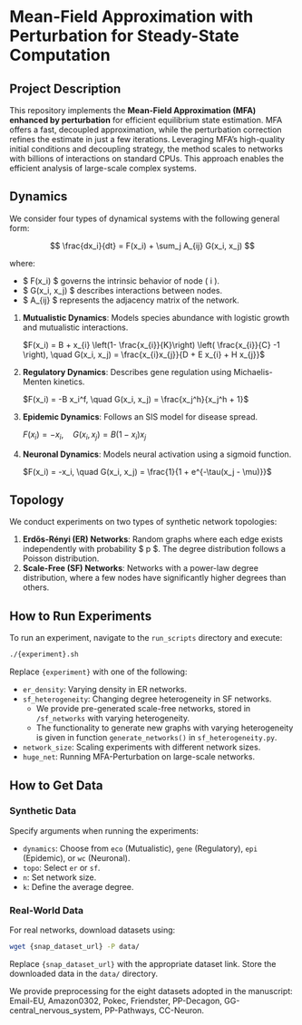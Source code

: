 # Mean-Field Approximation with Perturbation for Steady-State Computation

## Project Description
This repository implements the **Mean-Field Approximation (MFA) enhanced by perturbation** for efficient equilibrium state estimation. MFA offers a fast, decoupled approximation, while the perturbation correction refines the estimate in just a few iterations. Leveraging MFA’s high-quality initial conditions and decoupling strategy, the method scales to networks with billions of interactions on standard CPUs. This approach enables the efficient analysis of large-scale complex systems.

## Dynamics 
We consider four types of dynamical systems with the following general form:

$$ 
\frac{dx_i}{dt} = F(x_i) + \sum_j A_{ij} G(x_i, x_j)
$$

where:
- $ F(x_i) $ governs the intrinsic behavior of node \( i \).
- $ G(x_i, x_j) $ describes interactions between nodes.
- $ A_{ij} $ represents the adjacency matrix of the network.

 
1. **Mutualistic Dynamics**: Models species abundance with logistic growth and mutualistic interactions.

   $F(x_i) = B + x_{i} \left(1- \frac{x_{i}}{K}\right) \left( \frac{x_{i}}{C} -1 \right), \quad G(x_i, x_j) = \frac{x_{i}x_{j}}{D + E x_{i} + H x_{j}}$
3. **Regulatory Dynamics**: Describes gene regulation using Michaelis-Menten kinetics.

   $F(x_i) = -B x_i^f, \quad G(x_i, x_j) = \frac{x_j^h}{x_j^h + 1}$
5. **Epidemic Dynamics**: Follows an SIS model for disease spread.

   $F(x_i) = -x_i, \quad G(x_i, x_j) = B(1 - x_i)x_j$
7. **Neuronal Dynamics**: Models neural activation using a sigmoid function.

   $F(x_i) = -x_i, \quad G(x_i, x_j) = \frac{1}{1 + e^{-\tau(x_j - \mu)}}$

## Topology  
We conduct experiments on two types of synthetic network topologies:
1. **Erdős-Rényi (ER) Networks**: Random graphs where each edge exists independently with probability $ p $. The degree distribution follows a Poisson distribution.
2. **Scale-Free (SF) Networks**: Networks with a power-law degree distribution, where a few nodes have significantly higher degrees than others.

## How to Run Experiments
To run an experiment, navigate to the `run_scripts` directory and execute:
```sh
./{experiment}.sh
```
Replace `{experiment}` with one of the following:
- `er_density`: Varying density in ER networks.
- `sf_heterogeneity`: Changing degree heterogeneity in SF networks.
   - We provide pre-generated scale-free networks, stored in `/sf_networks` with varying heterogeneity. 
   - The functionality to generate new graphs with varying heterogeneity is given in function `generate_networks()` in `sf_heterogeneity.py`.
- `network_size`: Scaling experiments with different network sizes.
- `huge_net`: Running MFA-Perturbation on large-scale networks.

  
## How to Get Data
### Synthetic Data
Specify arguments when running the experiments:
- `dynamics`: Choose from `eco` (Mutualistic), `gene` (Regulatory), `epi` (Epidemic), or `wc` (Neuronal).
- `topo`: Select `er` or `sf`.
- `n`: Set network size.
- `k`: Define the average degree.

### Real-World Data
For real networks, download datasets using:
```sh
wget {snap_dataset_url} -P data/
```
Replace `{snap_dataset_url}` with the appropriate dataset link. Store the downloaded data in the `data/` directory.
 
We provide preprocessing for the eight datasets adopted in the manuscript:
Email-EU, Amazon0302, Pokec, Friendster, PP-Decagon, GG-central_nervous_system, PP-Pathways, CC-Neuron.

